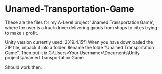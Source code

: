 # Unamed-Transportation-Game
These are the files for my A-Level project 'Unamed Transportation Game', where the user is a truck driver delivering goods from shops to cities trying to make a profit.

Unity version currently used: 2019.4.15f1
When you have downloaded the ZIP file, unpack it into a folder. Rename the folde "Unamed Transportation Game". 
Then put it in C:\Users\<Your Username>\Documents\Unity projects\Unamed Transportation Game

Should work then.
